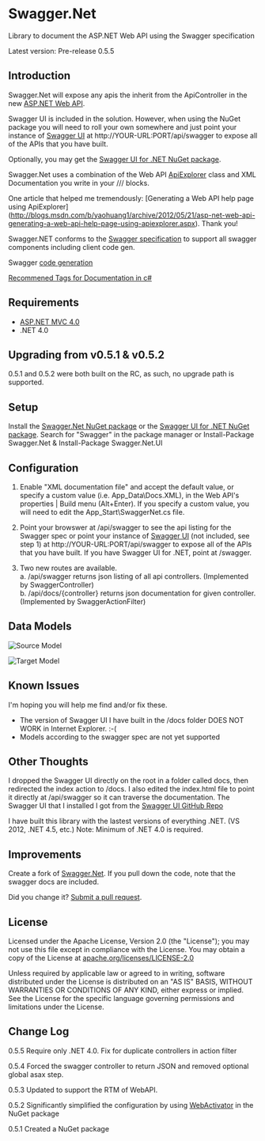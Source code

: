 Swagger.Net
===========

Library to document the ASP.NET Web API using the Swagger specification

Latest version: Pre-release 0.5.5

Introduction
------------

Swagger.Net will expose any apis the inherit from the ApiController in the new [ASP.NET Web API](http://www.asp.net/web-api).

Swagger UI is included in the solution.  However, when using the NuGet package you will need to roll your own somewhere and just point your instance of [Swagger UI](https://github.com/wordnik/swagger-ui) at http://YOUR-URL:PORT/api/swagger to expose all of the APIs that you have built.  

Optionally, you may get the [Swagger UI for .NET NuGet package](https://nuget.org/packages/Swagger.Net.UI).

Swagger.Net uses a combination of the Web API [ApiExplorer](http://msdn.microsoft.com/en-us/library/system.web.http.description.apiexplorer.aspx) class and XML Documentation you write in your /// blocks.

One article that helped me tremendously: [Generating a Web API help page using ApiExplorer] (http://blogs.msdn.com/b/yaohuang1/archive/2012/05/21/asp-net-web-api-generating-a-web-api-help-page-using-apiexplorer.aspx). Thank you!

Swagger.NET conforms to the [Swagger specification](https://github.com/wordnik/swagger-core/wiki) to support all swagger components including client code gen.

Swagger [code generation](https://github.com/wordnik/swagger-codegen)  

[Recommened Tags for Documentation in c#](http://msdn.microsoft.com/en-us/library/5ast78ax.aspx)  


Requirements
------------

+ [ASP.NET MVC 4.0](http://www.asp.net/mvc/mvc4)
+ .NET 4.0

Upgrading from v0.5.1 & v0.5.2
------------------------------

0.5.1 and 0.5.2 were both built on the RC, as such, no upgrade path is supported.

Setup
-----

Install the [Swagger.Net NuGet package](https://nuget.org/packages/Swagger.Net) or the [Swagger UI for .NET NuGet package](https://nuget.org/packages/Swagger.Net.UI). Search for "Swagger" in the package manager or Install-Package Swagger.Net & Install-Package Swagger.Net.UI

Configuration
-------------
1. Enable "XML documentation file" and accept the default value, or specify a custom value (i.e. App_Data\Docs.XML), in the Web API's properties | Build menu (Alt+Enter). If you specify a custom value, you will need to edit the App_Start\SwaggerNet.cs file.

2. Point your browswer at /api/swagger to see the api listing for the Swagger spec or point your instance of [Swagger UI](https://github.com/wordnik/swagger-ui) (not included, see step 1) at http://YOUR-URL:PORT/api/swagger to expose all of the APIs that you have built.  If you have Swagger UI for .NET, point at /swagger.

3. Two new routes are available.   
  a. /api/swagger returns json listing of all api controllers.  (Implemented by SwaggerController)   
  b. /api/docs/{controller} returns json documentation for given controller.  (Implemented by SwaggerActionFilter)   


Data Models
-----------
![Source Model](Swagger.Net/master/Swagger.net/doc/images/ApiExplorerModels.png "ApiExplorer Model")
    

![Target Model](./Swagger.Net/master/Swagger.net/doc/images/SwaggerModels.png "Swagger UI Model")
   

Known Issues
------------

I'm hoping you will help me find and/or fix these.

+ The version of Swagger UI I have built in the /docs folder DOES NOT WORK in Internet Explorer.  :-(
+ Models according to the swagger spec are not yet supported


Other Thoughts
--------------

I dropped the Swagger UI directly on the root in a folder called docs, then redirected the index action to /docs.  I also edited the index.html file to point it directly at /api/swagger so it can traverse the documentation.  The Swagger UI that I installed I got from the [Swagger UI GitHub Repo](https://github.com/wordnik/swagger-ui/downloads)

I have built this library with the lastest versions of everything .NET.  (VS 2012, .NET 4.5, etc.) Note: Minimum of .NET 4.0 is required.

Improvements
------------

Create a fork of [Swagger.Net](https://github.com/miketrionfo/Swagger.Net/fork).  If you pull down the code, note that the swagger docs are included.

Did you change it? [Submit a pull request](https://github.com/miketrionfo/Swagger.Net/pull/new/master).

License
-------

Licensed under the Apache License, Version 2.0 (the "License"); you may not use this file except in compliance with the License. You may obtain a copy of the License at [apache.org/licenses/LICENSE-2.0](http://apache.org/licenses/LICENSE-2.0)

Unless required by applicable law or agreed to in writing, software distributed under the License is distributed on an "AS IS" BASIS, WITHOUT WARRANTIES OR CONDITIONS OF ANY KIND, either express or implied. See the License for the specific language governing permissions and limitations under the License.

Change Log
----------

0.5.5 Require only .NET 4.0. Fix for duplicate controllers in action filter

0.5.4 Forced the swagger controller to return JSON and removed optional global asax step.

0.5.3 Updated to support the RTM of WebAPI.

0.5.2 Significantly simplified the configuration by using [WebActivator](https://github.com/davidebbo/WebActivator) in the NuGet package

0.5.1 Created a NuGet package